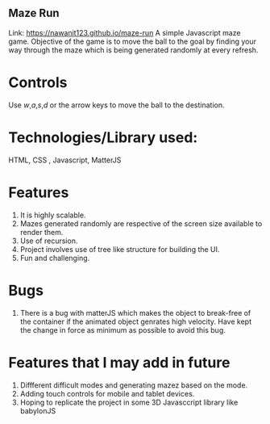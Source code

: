 ## Maze Run

Link: https://nawanit123.github.io/maze-run
A simple Javascript maze game. Objective of the game is to move the ball to the goal by finding your way through the maze which is being generated randomly at every refresh.

# Controls

Use _w_,_a_,_s_,_d_ or the arrow keys to move the ball to the destination.

# Technologies/Library used:

HTML, CSS , Javascript, MatterJS

# Features

1. It is highly scalable.
2. Mazes generated randomly are respective of the screen size available to render them.
3. Use of recursion.
4. Project involves use of tree like structure for building the UI.
5. Fun and challenging.

# Bugs

1. There is a bug with matterJS which makes the object to break-free of the container if the animated object genrates high velocity. Have kept the change in force as minimum as possible to avoid this bug.

# Features that I may add in future

1. Diffferent difficult modes and generating mazez based on the mode.
2. Adding touch controls for mobile and tablet devices.
3. Hoping to replicate the project in some 3D Javasccript library like babylonJS
